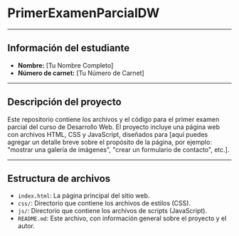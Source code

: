 # PrimerExamenParcialDW

---

## Información del estudiante

* **Nombre:** [Tu Nombre Completo]
* **Número de carnet:** [Tu Número de Carnet]

---

## Descripción del proyecto

Este repositorio contiene los archivos y el código para el primer examen parcial del curso de Desarrollo Web. El proyecto incluye una página web con archivos HTML, CSS y JavaScript, diseñados para [aquí puedes agregar un detalle breve sobre el propósito de la página, por ejemplo: "mostrar una galería de imágenes", "crear un formulario de contacto", etc.].

---

## Estructura de archivos

* `index.html`: La página principal del sitio web.
* `css/`: Directorio que contiene los archivos de estilos (CSS).
* `js/`: Directorio que contiene los archivos de scripts (JavaScript).
* `README.md`: Este archivo, con información general sobre el proyecto y el autor.